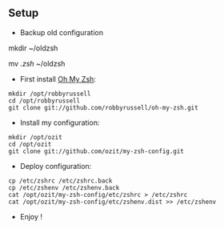 Setup
-----
* Backup old configuration

mkdir ~/oldzsh

mv *.zsh* ~/oldzsh


* First install  [Oh My Zsh](https://github.com/robbyrussell/oh-my-zsh):
~~~
mkdir /opt/robbyrussell
cd /opt/robbyrussell
git clone git://github.com/robbyrussell/oh-my-zsh.git
~~~
* Install my configuration:
~~~
mkdir /opt/ozit
cd /opt/ozit
git clone git://github.com/ozit/my-zsh-config.git
~~~
* Deploy configuration:
~~~
cp /etc/zshrc /etc/zshrc.back
cp /etc/zshenv /etc/zshenv.back
cat /opt/ozit/my-zsh-config/etc/zshrc > /etc/zshrc
cat /opt/ozit/my-zsh-config/etc/zshenv.dist >> /etc/zshenv
~~~
* Enjoy !
